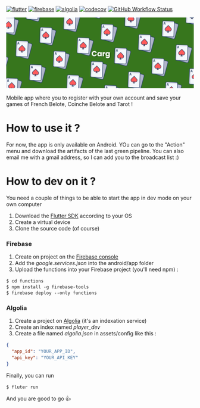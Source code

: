 [![flutter](https://img.shields.io/badge/flutter-blue?logo=flutter&style=for-the-badge)](https://flutter.dev)
[![firebase](https://img.shields.io/badge/firebase-grey?logo=firebase&style=for-the-badge)](https://firebase.google.com)
[![algolia](https://img.shields.io/badge/algolia-grey?logo=algolia&style=for-the-badge)](https://algolia.com)
[![codecov](https://img.shields.io/codecov/c/github/devosud/carg?logo=codecov&style=for-the-badge&token=7EXLUQ93ZT)](https://codecov.io/gh/Devosud/carg/)
[![GitHub Workflow Status](https://img.shields.io/github/workflow/status/Devosud/carg/Flutter%20-%20CI%20(firebase%20app%20distribution)?logo=github&style=for-the-badge)](https://github.com/Devosud/carg/actions)

![](banner.png)

Mobile app where you to register with your own account and save your games of French Belote, Coinche Belote and Tarot !

# How to use it ?

For now, the app is only available on Android. YOu can go to the "Action" menu and download the artifacts of the last
green pipeline. You can also email me with a gmail address, so I can add you to the broadcast list :)

# How to dev on it ?

You need a couple of things to be able to start the app in dev mode on your own computer

1) Download the [Flutter SDK](https://flutter.dev/docs/get-started/install) according to your OS
2) Create a virtual device
3) Clone the source code (of course)

### Firebase
1) Create on project on the [Firebase console](https://console.firebase.google.com/u/0/?hl=fr)
2) Add the *google.services.json* into the android/app folder
3) Upload the functions into your Firebase project (you'll need npm) :
```shell script
$ cd functions
$ npm install -g firebase-tools
$ firebase deploy --only functions
```
### Algolia
1) Create a project on [Algolia](https://www.algolia.com/users/sign_in) (it's an indexation service)
2) Create an index named *player_dev*
3) Create a file named *algolia.json* in assets/config like this :
```json
{
  "app_id": "YOUR_APP_ID",
  "api_key": "YOUR_API_KEY"
}
```

Finally, you can run
```shell script
$ fluter run
```
And you are good to go :thumbsup:



